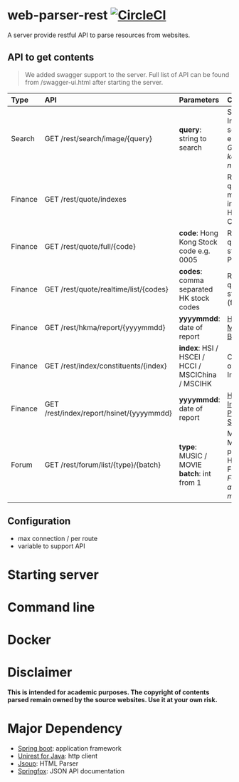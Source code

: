 # web-parser-rest [![CircleCI](https://circleci.com/gh/thcathy/web-parser-rest.svg?style=svg)](https://circleci.com/gh/thcathy/web-parser-rest)

A server provide restful API to parse resources from websites.

## API to get contents
> We added swagger support to the server. Full list of API can be found from /swagger-ui.html after starting the server.

Type | API | Parameters | Contents
:--- | :--- |:--- |:--- 
Search | GET /rest/search/image/{query} | **query**: string to search | Search Image from seach engine <br>*Google api key may needed*
Finance | GET /rest/quote/indexes | | Real time quote of major indexes in HK and China
Finance | GET /rest/quote/full/{code} | **code**: Hong Kong Stock code e.g. 0005 | Real time quote of HK stocks with PE and NAV
Finance | GET /rest/quote/realtime/list/{codes} | **codes**: comma separated  HK stock codes | Real time quote of HK stocks (faster)
Finance | GET /rest/hkma/report/{yyyymmdd} | **yyyymmdd**: date of report | [HKMA Monetary Base Report](http://www.hkma.gov.hk/eng/market-data-and-statistics/monetary-statistics/)
Finance | GET /rest/index/constituents/{index} | **index**: HSI / HSCEI / HCCI / MSCIChina / MSCIHK | Constituents of major HK Indexes
Finance | GET /rest/index/report/hsinet/{yyyymmdd} | **yyyymmdd**: date of report | [Hang Seng Index Performance Summary ](https://www.hsi.com.hk)
Forum | GET /rest/forum/list/{type}/{batch} | **type**: MUSIC / MOVIE <br> **batch**: int from 1 | Music / Movie from popular Hong Kong Forums<br>*Forum account may needed*

## Configuration
- max connection / per route
- variable to support API

# Starting server
# Command line
# Docker

# Disclaimer

**This is intended for academic purposes. The copyright of contents parsed remain owned by the source websites.
Use it at your own risk.**

# Major Dependency
* [Spring boot](http://projects.spring.io/spring-boot/): application framework
* [Unirest for Java](http://unirest.io/java.html): http client
* [Jsoup](https://jsoup.org/): HTML Parser
* [Springfox](http://springfox.github.io/springfox/): JSON API documentation
